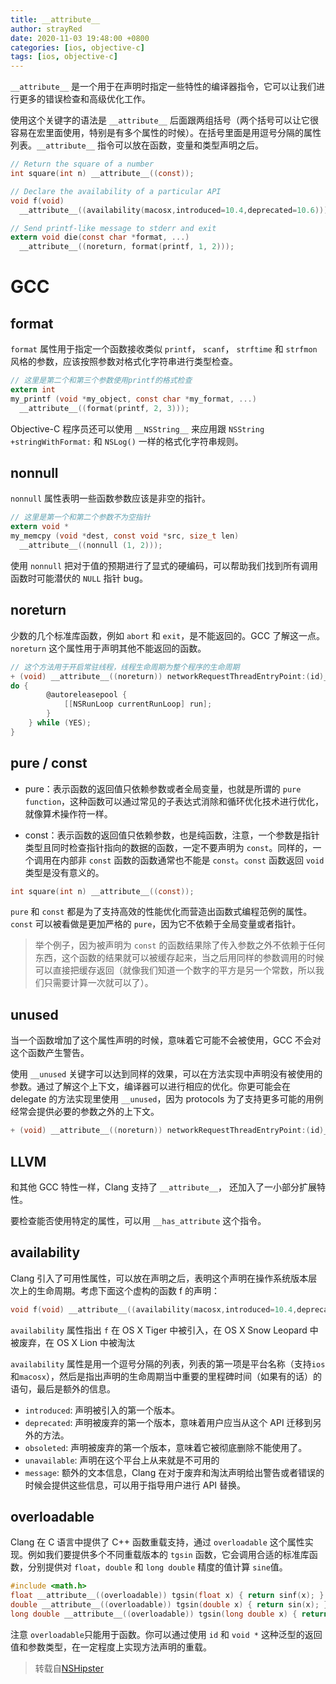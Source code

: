```yaml
---
title: __attribute__
author: strayRed
date: 2020-11-03 19:48:00 +0800
categories: [ios, objective-c]
tags: [ios, objective-c]
---
```


`__attribute__` 是一个用于在声明时指定一些特性的编译器指令，它可以让我们进行更多的错误检查和高级优化工作。

使用这个关键字的语法是 `__attribute__` 后面跟两组括号（两个括号可以让它很容易在宏里面使用，特别是有多个属性的时候）。在括号里面是用逗号分隔的属性列表。`__attribute__` 指令可以放在函数，变量和类型声明之后。

```Objective-C
// Return the square of a number
int square(int n) __attribute__((const));

// Declare the availability of a particular API
void f(void)
  __attribute__((availability(macosx,introduced=10.4,deprecated=10.6)));

// Send printf-like message to stderr and exit
extern void die(const char *format, ...)
  __attribute__((noreturn, format(printf, 1, 2)));	
```

# GCC

## format

`format` 属性用于指定一个函数接收类似 `printf`， `scanf`， `strftime` 和 `strfmon` 风格的参数，应该按照参数对格式化字符串进行类型检查。

```C
// 这里是第二个和第三个参数使用printf的格式检查
extern int
my_printf (void *my_object, const char *my_format, ...)
  __attribute__((format(printf, 2, 3)));
```

Objective-C 程序员还可以使用 `__NSString__` 来应用跟 `NSString +stringWithFormat:` 和 `NSLog()` 一样的格式化字符串规则。

## nonnull

`nonnull` 属性表明一些函数参数应该是非空的指针。

```C
// 这里是第一个和第二个参数不为空指针
extern void *
my_memcpy (void *dest, const void *src, size_t len)
  __attribute__((nonnull (1, 2)));
```

使用 `nonnull` 把对于值的预期进行了显式的硬编码，可以帮助我们找到所有调用函数时可能潜伏的 `NULL` 指针 bug。

## noreturn

少数的几个标准库函数，例如 `abort` 和 `exit`，是不能返回的。GCC 了解这一点。`noreturn` 这个属性用于声明其他不能返回的函数。

```Objective-C
// 这个方法用于开启常驻线程，线程生命周期为整个程序的生命周期
+ (void) __attribute__((noreturn)) networkRequestThreadEntryPoint:(id)__unused object {
do {
        @autoreleasepool {
            [[NSRunLoop currentRunLoop] run];
        }
    } while (YES);
}
```

## pure / const

- pure：表示函数的返回值只依赖参数或者全局变量，也就是所谓的 `pure function`，这种函数可以通过常见的子表达式消除和循环优化技术进行优化，就像算术操作符一样。

- const：表示函数的返回值只依赖参数，也是纯函数，注意，一个参数是指针类型且同时检查指针指向的数据的函数，一定不要声明为 `const`。同样的，一个调用在内部非 `const` 函数的函数通常也不能是 `const`。`const` 函数返回 `void` 类型是没有意义的。

```Objective-C
int square(int n) __attribute__((const));
```


`pure` 和 `const` 都是为了支持高效的性能优化而营造出函数式编程范例的属性。`const` 可以被看做是更加严格的 `pure`，因为它不依赖于全局变量或者指针。

> 举个例子，因为被声明为 `const` 的函数结果除了传入参数之外不依赖于任何东西，这个函数的结果就可以被缓存起来，当之后用同样的参数调用的时候可以直接把缓存返回（就像我们知道一个数字的平方是另一个常数，所以我们只需要计算一次就可以了）。

## unused

当一个函数增加了这个属性声明的时候，意味着它可能不会被使用，GCC 不会对这个函数产生警告。

使用 `__unused` 关键字可以达到同样的效果，可以在方法实现中声明没有被使用的参数。通过了解这个上下文，编译器可以进行相应的优化。你更可能会在 delegate 的方法实现里使用 `__unused`，因为 protocols 为了支持更多可能的用例经常会提供必要的参数之外的上下文。

```Objective-C
+ (void) __attribute__((noreturn)) networkRequestThreadEntryPoint:(id)__unused object;
```

## LLVM

和其他 GCC 特性一样，Clang 支持了 `__attribute__`， 还加入了一小部分扩展特性。

要检查能否使用特定的属性，可以用 `__has_attribute` 这个指令。

## availability

Clang 引入了可用性属性，可以放在声明之后，表明这个声明在操作系统版本层次上的生命周期。考虑下面这个虚构的函数 f 的声明：

```Objective-C
void f(void) __attribute__((availability(macosx,introduced=10.4,deprecated=10.6,obsoleted=10.7)));
```

`availability` 属性指出 `f` 在 OS X Tiger 中被引入，在 OS X Snow Leopard 中被废弃，在 OS X Lion 中被淘汰

`availability` 属性是用一个逗号分隔的列表，列表的第一项是平台名称（支持`ios`和`macosx`），然后是指出声明的生命周期当中重要的里程碑时间（如果有的话）的语句，最后是额外的信息。

- `introduced`: 声明被引入的第一个版本。
- `deprecated`: 声明被废弃的第一个版本，意味着用户应当从这个 API 迁移到另外的方法。
- `obsoleted`: 声明被废弃的第一个版本，意味着它被彻底删除不能使用了。
- `unavailable`: 声明在这个平台上从来就是不可用的
- `message`: 额外的文本信息，Clang 在对于废弃和淘汰声明给出警告或者错误的时候会提供这些信息，可以用于指导用户进行 API 替换。

## overloadable

Clang 在 C 语言中提供了 C++ 函数重载支持，通过 `overloadable` 这个属性实现。例如我们要提供多个不同重载版本的 `tgsin` 函数，它会调用合适的标准库函数，分别提供对 `float`，`double` 和 `long double` 精度的值计算 `sine`值。

```C
#include <math.h>
float __attribute__((overloadable)) tgsin(float x) { return sinf(x); }
double __attribute__((overloadable)) tgsin(double x) { return sin(x); }
long double __attribute__((overloadable)) tgsin(long double x) { return sinl(x); }
```

注意 `overloadable`只能用于函数。你可以通过使用 `id` 和 `void *` 这种泛型的返回值和参数类型，在一定程度上实现方法声明的重载。

> 转载自[NSHipster](https://nshipster.cn/__attribute__/)